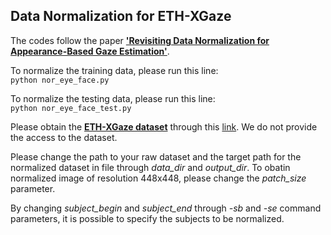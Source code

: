 ## Data Normalization for ETH-XGaze

The codes follow the paper [**'Revisiting Data Normalization for Appearance-Based Gaze Estimation'**](https://perceptualui.org/publications/zhang18_etra.pdf).

To normalize the training data, please run this line:\
`python nor_eye_face.py`

To normalize the testing data, please run this line:\
`python nor_eye_face_test.py`

Please obtain the [**ETH-XGaze dataset**](https://files.ait.ethz.ch/projects/xgaze/xucongzhang2020eccv.pdf) through this [link](https://ait.ethz.ch/xgaze). We do not provide the access to the dataset.

Please change the path to your raw dataset and the target path for the normalized dataset in file through *data_dir* and *output_dir*.
To obatin normalized image of resolution 448x448, please change the *patch_size* parameter. 

By changing *subject_begin* and *subject_end* through *-sb* and *-se* command parameters, it is possible to specify the subjects to be normalized.